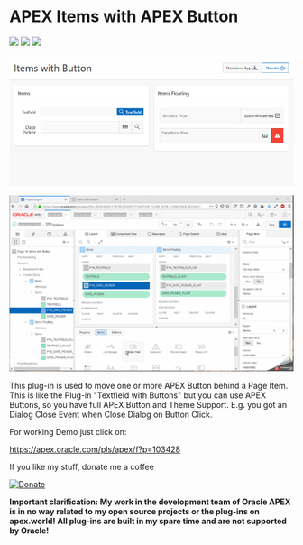  # APEX Items with APEX Button
 
![](https://img.shields.io/badge/ORACLE-APEX-success.svg) ![](https://img.shields.io/badge/Plug--in_Type-Dynamic_Action-orange.svg) ![](https://img.shields.io/badge/Avaiable%20for%20APEX-5.1.3%20or%20above-blue)

![Screenshot](https://github.com/RonnyWeiss/APEX-Items-with-APEX-Buttons/blob/master/screenshot.png?raw=true)

![Screenshot](https://github.com/RonnyWeiss/APEX-Items-with-APEX-Buttons/blob/master/screenshot.gif?raw=true)

This plug-in is used to move one or more APEX Button behind a Page Item. This is like the Plug-in "Textfield with Buttons" but you can use APEX Buttons, so you have full APEX Button and Theme Support. E.g. you got an Dialog Close Event when Close Dialog on Button Click.

For working Demo just click on:

https://apex.oracle.com/pls/apex/f?p=103428

If you like my stuff, donate me a coffee

[![Donate](https://img.shields.io/badge/Donate-PayPal-green.svg)](https://www.paypal.me/RonnyW1)

**Important clarification: My work in the development team of Oracle APEX is in no way related to my open source projects or the plug-ins on apex.world! All plug-ins are built in my spare time and are not supported by Oracle!**